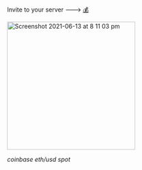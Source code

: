 
Invite to your server ---> [💰](https://discord.com/oauth2/authorize?client_id=736610809597264032&permissions=0&scope=bot)

[<img width="300" alt="Screenshot 2021-06-13 at 8 11 03 pm" src="https://user-images.githubusercontent.com/68335961/121819157-8808eb00-cc83-11eb-85c8-2636a7a5c084.png">](https://discord.com/oauth2/authorize?client_id=736610809597264032&permissions=0&scope=bot)

*coinbase eth/usd spot*


